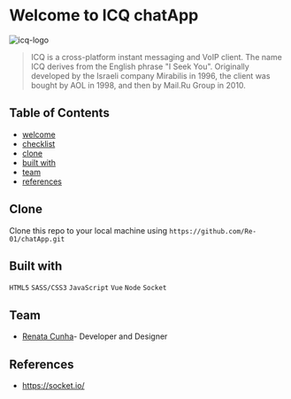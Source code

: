 
# Welcome to ICQ chatApp
![icq-logo](https://user-images.githubusercontent.com/43250456/76781902-cca68d80-6785-11ea-96e8-ae6f74ca9c4b.png)


> ICQ is a cross-platform instant messaging and VoIP client. The name ICQ derives from the English phrase "I Seek You". Originally developed by the Israeli company Mirabilis in 1996, the client was bought by AOL in 1998, and then by Mail.Ru Group in 2010.


## Table of Contents

- [welcome](#welcome)
- [checklist](#checklist)
- [clone](#clone)
- [built with](#builtwith)
- [team](#team)
- [references](#references)


## Clone

Clone this repo to your local machine using `https://github.com/Re-01/chatApp.git`


## Built with

```HTML5```
```SASS/CSS3```
```JavaScript```
```Vue```
```Node```
```Socket```



## Team
- [Renata Cunha](https://github.com/Re-01)- Developer and Designer


## References
- https://socket.io/

